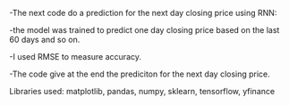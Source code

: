 -The next code do a prediction for the next day closing price using RNN:

-the model was trained to predict one day closing price based on the last 60 days and so on.

-I used RMSE to measure accuracy.

-The code give at the end the prediciton for the next day closing price.


Libraries used: matplotlib, pandas, numpy, sklearn, tensorflow, yfinance

